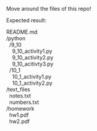Move around the files of this repo!

Expected result:  

README.md  
/python  
&nbsp; /9_10  
&nbsp; &nbsp; 9_10_activity1.py    
&nbsp; &nbsp; 9_10_activity2.py  
&nbsp; &nbsp; 9_10_acitivty3.py  
&nbsp; /10_1  
&nbsp; &nbsp; 10_1_activity1.py  
&nbsp; &nbsp; 10_1_activity2.py  
/text_files  
&nbsp; notes.txt  
&nbsp; numbers.txt  
/homework  
&nbsp; hw1.pdf  
&nbsp; hw2.pdf  
